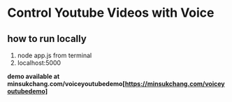 # Control Youtube Videos with Voice

## how to run locally
1) node app.js from terminal
2) localhost:5000

**demo available at minsukchang.com/voiceyoutubedemo[https://minsukchang.com/voiceyoutubedemo]**
